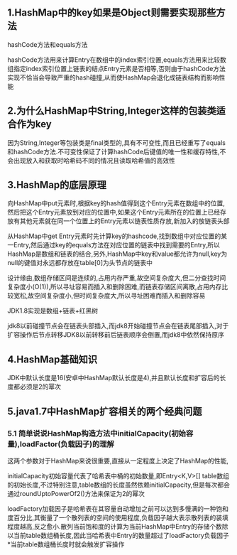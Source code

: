 ## 1.HashMap中的key如果是Object则需要实现那些方法

hashCode方法和equals方法

hashCode方法用来计算Entry在数组中的index索引位置,equals方法用来比较数组指定index索引位置上链表的结点Entry元素是否相等,否则由于hashCode方法实现不恰当会导致严重的hash碰撞,从而使HashMap会退化成链表结构而影响性能

## 2.为什么HashMap中String,Integer这样的包装类适合作为key

因为String,Integer等包装类是final类型的,具有不可变性,而且已经重写了equals和hashCode方法.不可变性保证了计算hashCode后键值的唯一性和缓存特性,不会出现放入和获取时哈希码不同的情况且读取哈希值的高效性

## 3.HashMap的底层原理

向HashMap中put元素时,根据key的hash值得到这个Entry元素在数组中的位置,然后把这个Entry元素放到对应的位置中,如果这个Entry元素所在的位置上已经存放有其他元素就在同一个位置上的Entry元素以链表性质存放,新加入的放链表头部

从HashMap中get  Entry元素时先计算key的hashcode,找到数组中对应位置的某一Entry,然后通过key的equals方法在对应位置的链表中找到需要的Entry,所以HashMap是数组和链表的结合,另外,HashMap中key和value都允许为null,key为null的键值对永远都存放在table[0]为头节点的链表中

设计缘由,数组存储区间是连续的,占用内存严重,故空间复杂度大,但二分查找时间复杂度小(O(1)),所以寻址容易而插入和删除困难,而链表存储区间离散,占用内存比较宽松,故空间复杂度小,但时间复杂度大,所以寻址困难而插入和删除容易

JDK1.8实现是数组+链表+红黑树

jdk8以前碰撞节点会在链表头部插入,而jdk8开始碰撞节点会在链表尾部插入,对于扩容操作后节点转移JDK8以前转移前后链表顺序会倒置,而jdk8中依然保持原序

## 4.HashMap基础知识

JDK中默认长度是16(安卓中HashMap默认长度是4),并且默认长度和扩容后的长度都必须是2的幂次

## 5.java1.7中HashMap扩容相关的两个经典问题

### 5.1 简单说说HashMap构造方法中initialCapacity(初始容量),loadFactor(负载因子)的理解

这两个参数对于HashMap来说很重要,直接从一定程度上决定了HashMap的性能,

initialCapacity初始容量代表了哈希表中桶的初始数量,即Entry<K,V>[] table数组的初始长度,不过特别注意,table数组的长度虽然依赖initialCapacity,但是每次都会通过roundUptoPowerOf2()方法来保证为2的幂次

loadFactory加载因子是哈希表在其容量自动增加之前可以达到多慢满的一种饱和度百分比,其衡量了一个散列表的空间的使用程度,负载因子越大表示散列表的装填程度越高,反之愈小.散列当前饱和度的计算为当前HashMap中Entry的存储个数除以当前table数组桶长度,因此当哈希表中Entry的数量超过了loadFactory负载因子*当前table数组桶长度时就会触发扩容操作

















